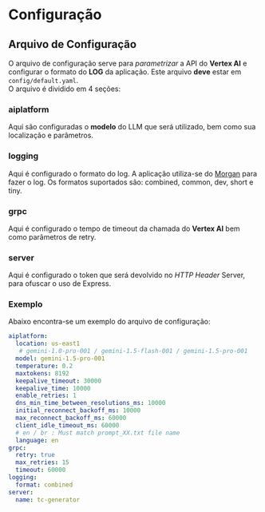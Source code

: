 # Configuração

## Arquivo de Configuração
O arquivo de configuração serve para *parametrizar* a API do **Vertex AI** e configurar o formato do **LOG** da aplicação. Este arquivo **deve** estar em `config/default.yaml`.  
O arquivo é dividido em 4 seções:

### aiplatform
Aqui são configuradas o **modelo** do LLM que será utilizado, bem como sua localização e parâmetros.

### logging
Aqui é configurado o formato do log. A aplicação utiliza-se do [Morgan](https://github.com/expressjs/morgan) para fazer o log. Os formatos suportados são: combined, common, dev, short e tiny.

### grpc
Aqui é configurado o tempo de timeout da chamada do **Vertex AI** bem como parâmetros de retry.

### server
Aqui é configurado o token que será devolvido no *HTTP Header* Server, para ofuscar o uso de Express.  

### Exemplo
Abaixo encontra-se um exemplo do arquivo de configuração:
```yaml
aiplatform:
  location: us-east1
   # gemini-1.0-pro-001 / gemini-1.5-flash-001 / gemini-1.5-pro-001
  model: gemini-1.5-pro-001
  temperature: 0.2
  maxtokens: 8192
  keepalive_timeout: 30000
  keepalive_time: 10000
  enable_retries: 1
  dns_min_time_between_resolutions_ms: 10000
  initial_reconnect_backoff_ms: 10000
  max_reconnect_backoff_ms: 60000
  client_idle_timeout_ms: 60000
  # en / br : Must match prompt_XX.txt file name
  language: en
grpc:
  retry: true
  max_retries: 15
  timeout: 60000
logging:
  format: combined
server:
  name: tc-generator
```
